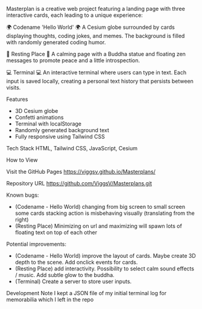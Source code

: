 Masterplan is a creative web project featuring a landing page with three interactive cards, each leading to a unique experience:

🌍 Codename 'Hello World' 🌍
A Cesium globe surrounded by cards displaying thoughts, coding jokes, and memes. The background is filled with randomly generated coding humor.

🧘 Resting Place 🧘
A calming page with a Buddha statue and floating zen messages to promote peace and a little introspection.

💻 Terminal 💻
An interactive terminal where users can type in text. Each input is saved locally, creating a personal text history that persists between visits.

Features
- 3D Cesium globe
- Confetti animations
- Terminal with localStorage
- Randomly generated background text
- Fully responsive using Tailwind CSS

Tech Stack
HTML, Tailwind CSS, JavaScript, Cesium

How to View

Visit the GitHub Pages
https://viggsv.github.io/Masterplans/

Repository URL
https://github.com/ViggsV/Masterplans.git

Known bugs:
- (Codename - Hello World) changing from big screen to small screen some cards stacking action is misbehaving visually (translating from the right)
- (Resting Place) Minimizing on url and maximizing will spawn lots of floating text on top of each other

Potential improvements:
- (Codename - Hello World) improve the layout of cards. Maybe create 3D depth to the scene. Add onclick events for cards.
- (Resting Place) add interactivity. Possibility to select calm sound effects / music. Add subtle glow to the buddha.
- (Terminal) Create a server to store user inputs.

Development Note
I kept a JSON file of my initial terminal log for memorabilia which I left in the repo
